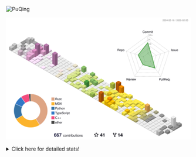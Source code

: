 ![PuQing](https://user-images.githubusercontent.com/27223114/171565019-9a56fae6-b08b-421f-99db-7e830da42371.png)

![](./profile-3d-contrib/profile-season-animate.svg)

<details>
<summary>Click here for detailed stats!</summary>

<!--START_SECTION:waka-->
![Lines of code](https://img.shields.io/badge/From%20Hello%20World%20I%27ve%20Written-1.8%20million%20lines%20of%20code-blue)

**🐱 My GitHub Data** 

> 📦 430.4 kB Used in GitHub's Storage 
 > 
> 🏆 56 Contributions in the Year 2025
 > 
> 🚫 Not Opted to Hire
 > 
> 📜 39 Public Repositories 
 > 
> 🔑 33 Private Repositories 
 > 
**I'm an Early 🐤** 

```text
🌞 Morning                784 commits         ██░░░░░░░░░░░░░░░░░░░░░░░   08.46 % 
🌆 Daytime                4159 commits        ███████████░░░░░░░░░░░░░░   44.87 % 
🌃 Evening                2129 commits        ██████░░░░░░░░░░░░░░░░░░░   22.97 % 
🌙 Night                  2196 commits        ██████░░░░░░░░░░░░░░░░░░░   23.69 % 
```


📊 **This Week I Spent My Time On** 

```text
💬 Programming Languages: 
Other                    8 hrs 22 mins       ███████░░░░░░░░░░░░░░░░░░   26.20 % 
Rust                     4 hrs 42 mins       ████░░░░░░░░░░░░░░░░░░░░░   14.72 % 
Reading Paper            4 hrs 24 mins       ███░░░░░░░░░░░░░░░░░░░░░░   13.80 % 
Writing Paper            2 hrs 48 mins       ██░░░░░░░░░░░░░░░░░░░░░░░   08.75 % 
C++                      2 hrs 31 mins       ██░░░░░░░░░░░░░░░░░░░░░░░   07.88 % 

🔥 Editors: 
VS Code                  11 hrs 47 mins      █████████░░░░░░░░░░░░░░░░   36.84 % 
Ghostty                  4 hrs 32 mins       ████░░░░░░░░░░░░░░░░░░░░░   14.19 % 
Zotero                   4 hrs 24 mins       ███░░░░░░░░░░░░░░░░░░░░░░   13.80 % 
Telegram                 2 hrs 57 mins       ██░░░░░░░░░░░░░░░░░░░░░░░   09.24 % 
Texifier                 2 hrs 48 mins       ██░░░░░░░░░░░░░░░░░░░░░░░   08.75 % 

💻 Operating System: 
Mac                      20 hrs 12 mins      ████████████████░░░░░░░░░   63.16 % 
WSL                      8 hrs 55 mins       ███████░░░░░░░░░░░░░░░░░░   27.89 % 
Linux                    2 hrs 38 mins       ██░░░░░░░░░░░░░░░░░░░░░░░   08.26 % 
Windows                  13 mins             ░░░░░░░░░░░░░░░░░░░░░░░░░   00.69 % 
```


<!--END_SECTION:waka-->
</details>
